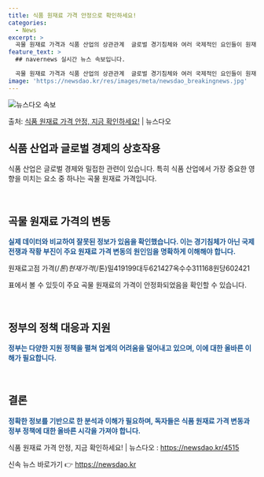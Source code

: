 ```yaml
---
title: 식품 원재료 가격 안정으로 확인하세요!
categories:
  - News
excerpt: >
  곡물 원재료 가격과 식품 산업의 상관관계  글로벌 경기침체와 여러 국제적인 요인들이 원재료 가격에 미치는 영…
feature_text: >
  ## navernews 실시간 뉴스 속보입니다.

  곡물 원재료 가격과 식품 산업의 상관관계  글로벌 경기침체와 여러 국제적인 요인들이 원재료 가격에 미치는 영…
image: 'https://newsdao.kr/res/images/meta/newsdao_breakingnews.jpg'
---
```


![뉴스다오 속보](https://newsdao.kr/res/images/meta/newsdao_breakingnews.jpg)

<p>출처: <a href="https://newsdao.kr/4515" rel="dofollow">식품 원재료 가격 안정, 지금 확인하세요!</a> | 뉴스다오</p>

<h2 data-ke-size="size26">식품 산업과 글로벌 경제의 상호작용</h2>
식품 산업은 글로벌 경제와 밀접한 관련이 있습니다. 특히 식품 산업에서 가장 중요한 영향을 미치는 요소 중 하나는 곡물 원재료 가격입니다.

<p data-ke-size="size16">&nbsp;</p>

<h2 data-ke-size="size26">곡물 원재료 가격의 변동</h2>
<b><span style="color: #1a5490;">실제 데이터와 비교하여 잘못된 정보가 있음을 확인했습니다. 이는 경기침체가 아닌 국제 전쟁과 작황 부진이 주요 원재료 가격 변동의 원인임을 명확하게 이해해야 합니다.</span></b>

원재료고점 가격($/톤)현재 가격($/톤)밀419199대두621427옥수수311168원당602421

표에서 볼 수 있듯이 주요 곡물 원재료의 가격이 안정화되었음을 확인할 수 있습니다.

<p data-ke-size="size16">&nbsp;</p>

<h2 data-ke-size="size26">정부의 정책 대응과 지원</h2>
<b><span style="color: #1a5490;">정부는 다양한 지원 정책을 펼쳐 업계의 어려움을 덜어내고 있으며, 이에 대한 올바른 이해가 필요합니다.</span></b>

<p data-ke-size="size16">&nbsp;</p>

<h2 data-ke-size="size26">결론</h2>
<b><span style="color: #1a5490;">정확한 정보를 기반으로 한 분석과 이해가 필요하며, 독자들은 식품 원재료 가격 변동과 정부 정책에 대한 올바른 시각을 가져야 합니다.</span></b>

식품 원재료 가격 안정, 지금 확인하세요! | 뉴스다오  : https://newsdao.kr/4515 

신속 뉴스 바로가기 👉 <a href="https://newsdao.kr" rel="dofollow">https://newsdao.kr</a>



